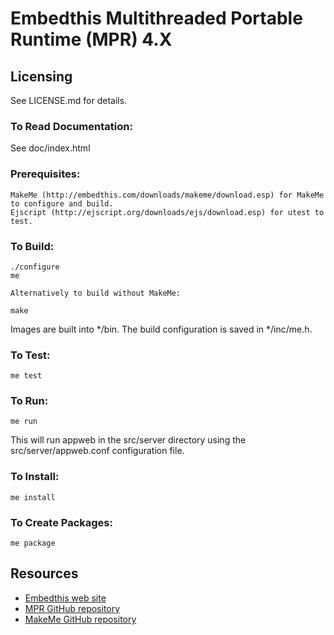 Embedthis Multithreaded Portable Runtime (MPR) 4.X
===

Licensing
---
See LICENSE.md for details.

### To Read Documentation:

  See doc/index.html

### Prerequisites:
    MakeMe (http://embedthis.com/downloads/makeme/download.esp) for MakeMe to configure and build.
    Ejscript (http://ejscript.org/downloads/ejs/download.esp) for utest to test.

### To Build:

    ./configure
    me

    Alternatively to build without MakeMe:

    make

Images are built into */bin. The build configuration is saved in */inc/me.h.

### To Test:

    me test

### To Run:

    me run

This will run appweb in the src/server directory using the src/server/appweb.conf configuration file.

### To Install:

    me install

### To Create Packages:

    me package

Resources
---
  - [Embedthis web site](http://embedthis.com/)
  - [MPR GitHub repository](http://github.com/embedthis/mpr-4)
  - [MakeMe GitHub repository](http://github.com/embedthis/makeme)
